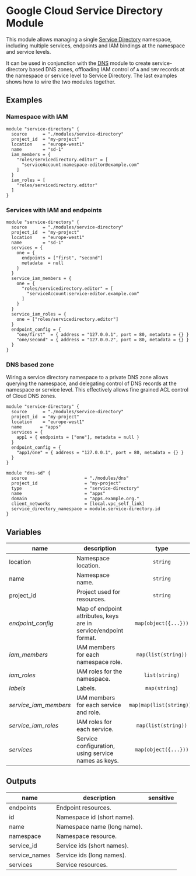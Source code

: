 # Google Cloud Service Directory Module

This module allows managing a single [Service Directory](https://cloud.google.com/service-directory) namespace, including multiple services, endpoints and IAM bindings at the namespace and service levels.

It can be used in conjunction with the [DNS](../dns) module to create service-directory based DNS zones, offloading IAM control of `A` and `SRV` records at the namespace or service level to Service Directory. The last examples shows how to wire the two modules together.


## Examples

### Namespace with IAM

```hcl
module "service-directory" {
  source      = "./modules/service-directory"
  project_id  = "my-project"
  location    = "europe-west1"
  name        = "sd-1"
  iam_members = {
    "roles/servicedirectory.editor" = [
      "serviceAccount:namespace-editor@example.com"
    ]
  }
  iam_roles = [
    "roles/servicedirectory.editor"
  ]
}
```

### Services with IAM and endpoints

```hcl
module "service-directory" {
  source      = "./modules/service-directory"
  project_id  = "my-project"
  location    = "europe-west1"
  name        = "sd-1"
  services = {
    one = {
      endpoints = ["first", "second"]
      metadata  = null
    }
  }
  service_iam_members = {
    one = {
      "roles/servicedirectory.editor" = [
        "serviceAccount:service-editor.example.com"
      ]
    }
  }
  service_iam_roles = {
    one = ["roles/servicedirectory.editor"]
  }
  endpoint_config = {
    "one/first"  = { address = "127.0.0.1", port = 80, metadata = {} }
    "one/second" = { address = "127.0.0.2", port = 80, metadata = {} }
  }
}
```

### DNS based zone

Wiring a service directory namespace to a private DNS zone allows querying the namespace, and delegating control of DNS records at the namespace or service level. This effectively allows fine grained ACL control of Cloud DNS zones.

```hcl
module "service-directory" {
  source      = "./modules/service-directory"
  project_id  = "my-project"
  location    = "europe-west1"
  name       = "apps"
  services = {
    app1 = { endpoints = ["one"], metadata = null }
  }
  endpoint_config = {
    "app1/one" = { address = "127.0.0.1", port = 80, metadata = {} }
  }
}

module "dns-sd" {
  source                      = "./modules/dns"
  project_id                  = "my-project"
  type                        = "service-directory"
  name                        = "apps"
  domain                      = "apps.example.org."
  client_networks             = [local.vpc_self_link]
  service_directory_namespace = module.service-directory.id
}

```

<!-- BEGIN TFDOC -->
## Variables

| name | description | type | required | default |
|---|---|:---: |:---:|:---:|
| location | Namespace location. | <code title="">string</code> | ✓ |  |
| name | Namespace name. | <code title="">string</code> | ✓ |  |
| project_id | Project used for resources. | <code title="">string</code> | ✓ |  |
| *endpoint_config* | Map of endpoint attributes, keys are in service/endpoint format. | <code title="map&#40;object&#40;&#123;&#10;address  &#61; string&#10;port     &#61; number&#10;metadata &#61; map&#40;string&#41;&#10;&#125;&#41;&#41;">map(object({...}))</code> |  | <code title="">{}</code> |
| *iam_members* | IAM members for each namespace role. | <code title="map&#40;list&#40;string&#41;&#41;">map(list(string))</code> |  | <code title="">{}</code> |
| *iam_roles* | IAM roles for the namespace. | <code title="list&#40;string&#41;">list(string)</code> |  | <code title="">[]</code> |
| *labels* | Labels. | <code title="map&#40;string&#41;">map(string)</code> |  | <code title="">{}</code> |
| *service_iam_members* | IAM members for each service and role. | <code title="map&#40;map&#40;list&#40;string&#41;&#41;&#41;">map(map(list(string)))</code> |  | <code title="">{}</code> |
| *service_iam_roles* | IAM roles for each service. | <code title="map&#40;list&#40;string&#41;&#41;">map(list(string))</code> |  | <code title="">{}</code> |
| *services* | Service configuration, using service names as keys. | <code title="map&#40;object&#40;&#123;&#10;endpoints &#61; list&#40;string&#41;&#10;metadata  &#61; map&#40;string&#41;&#10;&#125;&#41;&#41;">map(object({...}))</code> |  | <code title="">{}</code> |

## Outputs

| name | description | sensitive |
|---|---|:---:|
| endpoints | Endpoint resources. |  |
| id | Namespace id (short name). |  |
| name | Namespace name (long name). |  |
| namespace | Namespace resource. |  |
| service_id | Service ids (short names). |  |
| service_names | Service ids (long names). |  |
| services | Service resources. |  |
<!-- END TFDOC -->
